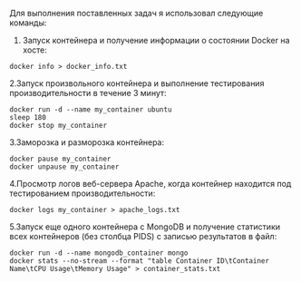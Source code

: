 Для выполнения поставленных задач я использовал следующие команды:

1. Запуск контейнера и получение информации о состоянии Docker на хосте:
```
docker info > docker_info.txt
```

2.Запуск произвольного контейнера и выполнение тестирования производительности в течение 3 минут:

```
docker run -d --name my_container ubuntu
sleep 180
docker stop my_container
```

3.Заморозка и разморозка контейнера:

```
docker pause my_container
docker unpause my_container
```

4.Просмотр логов веб-сервера Apache, когда контейнер находится под тестированием производительности:

```
docker logs my_container > apache_logs.txt
```

5.Запуск еще одного контейнера с MongoDB и получение статистики всех контейнеров (без столбца PIDS) с записью результатов в файл:

```
docker run -d --name mongodb_container mongo
docker stats --no-stream --format "table Container ID\tContainer Name\tCPU Usage\tMemory Usage" > container_stats.txt
```
